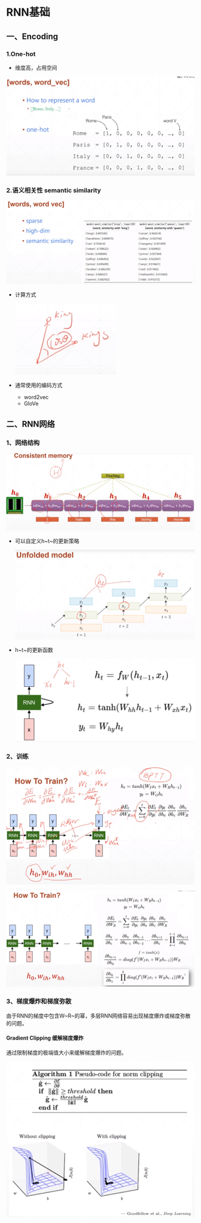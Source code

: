 # RNN基础

## 一、Encoding

### 1.One-hot

- 维度高，占用空间

![image.png](RNN.assets/20210301215956-1ti9fs7-image.png)

### 2.语义相关性 semantic similarity

![image.png](RNN.assets/20210301220521-1ksfujk-image.png)

- 计算方式

  ![image.png](RNN.assets/20210301222143-fsp4v4t-image.png)
- 通常使用的编码方式

  - word2vec
  - GloVe

## 二、RNN网络

### 1、网络结构

![image.png](RNN.assets/20210302180838-e9bdfq9-image.png)

- 可以自定义h~t~的更新策略

  ![image.png](RNN.assets/20210302181516-qdkdisg-image.png)

- h~t~的更新函数

  ![image.png](RNN.assets/20210302181721-088hiir-image.png)

### 2、训练

![image.png](RNN.assets/20210302213027-bleqimq-image.png)

![image.png](RNN.assets/20210302214545-qgkx9hi-image.png)

### 3、梯度爆炸和梯度弥散

由于RNN的梯度中包含W~R~的幂，多层RNN网络容易出现梯度爆炸或梯度弥散的问题。

#### Gradient Clipping 缓解梯度爆炸

通过限制梯度的极端值大小来缓解梯度爆炸的问题。

![image.png](RNN.assets/20210303151923-m1bt4y9-image.png)

####